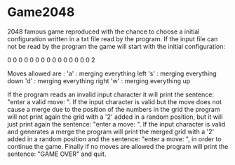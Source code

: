 # Game2048
2048 famous game reproduced with the chance to choose a initial configuration written in a txt file read by the program.
If the input file can not be read by the program the game will start with the initial configuration:

0 0 0 0
0 0 0 0
0 0 0 0
0 0 0 2

Moves allowed are :
'a' : merging everything left
's' : merging everything down
'd' : merging everything right
'w' : merging everything up

If the program reads an invalid input character it will print the sentence: "enter a valid move: ".
If the input character is valid but the move does not cause a merge due to the position of the numbers in the grid the program will not print again the grid with a '2' added in a random position, but it will just print again the sentence: "enter a move: ".
If the input character is valid and generates a  merge the program will print the merged grid with a '2' added in a random position and the sentence: "enter a move: ", in order to continue the game.
Finally if no moves are allowed the program will print the sentence: "GAME OVER" and quit.
